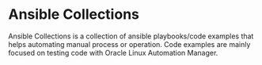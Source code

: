# Ansible Collections

Ansible Collections is a collection of ansible playbooks/code examples that helps automating manual process or operation.
Code examples are mainly focused on testing code with Oracle Linux Automation Manager.
